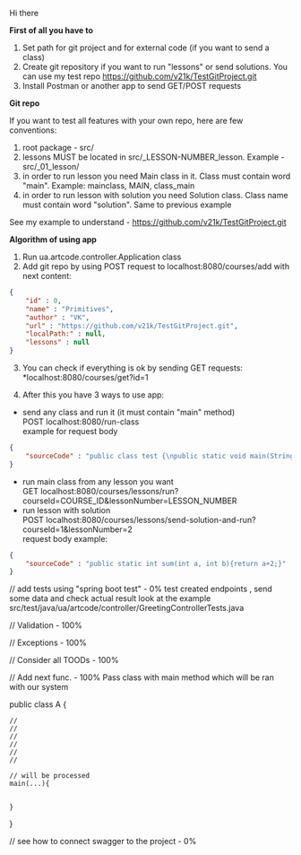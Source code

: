 Hi there

**First of all you have to**
1. Set path for git project and for external code (if you want to send a class)
2. Create git repository if you want to run "lessons" or send solutions. You can use my test repo https://github.com/v21k/TestGitProject.git
3. Install Postman or another app to send GET/POST requests

**Git repo**

If you want to test all features with your own repo, here are few conventions:
1. root package - src/
2. lessons MUST be located in src/_LESSON-NUMBER_lesson. Example - src/_01_lesson/
3. in order to run lesson you need Main class in it. Class must contain word "main". Example: mainclass, MAIN, class_main
4. in order to run lesson with solution you need Solution class. Class name must contain word "solution". Same to previous example

See my example to understand - https://github.com/v21k/TestGitProject.git

**Algorithm of using app**
1. Run ua.artcode.controller.Application class
2. Add git repo by using POST request to localhost:8080/courses/add with next content:
```json
{
	"id" : 0,
	"name" : "Primitives",
	"author" : "VK",
	"url" : "https://github.com/v21k/TestGitProject.git",
	"localPath:" : null,
	"lessons" : null
}
```
3. You can check if everything is ok by sending GET requests: 
*localhost:8080/courses/get?id=1

4. After this you have 3 ways to use app:
* send any class and run it (it must contain "main" method) <br>
POST localhost:8080/run-class <br>
example for request body
```json
{
	"sourceCode" : "public class test {\npublic static void main(String[] args) {\nSystem.out.println(2+2);\n}\n}\n"
}
```
* run main class from any lesson you want <br>
GET localhost:8080/courses/lessons/run?courseId=COURSE_ID&lessonNumber=LESSON_NUMBER
* run lesson with solution <br>
POST localhost:8080/courses/lessons/send-solution-and-run?courseId=1&lessonNumber=2 <br>
request body example: 
```json
{
	"sourceCode" : "public static int sum(int a, int b){return a+2;}"
}
```


  
// add tests using "spring boot test" - 0%
    test created endpoints , send some data and check actual result
    look at the example src/test/java/ua/artcode/controller/GreetingControllerTests.java
    
    
// Validation - 100%

// Exceptions - 100%

// Consider all TOODs - 100%

// Add next func. - 100%
Pass class with main method which will be ran with our system

public class A {

    //
    //
    // 
    //
    //
    //

    // will be processed
    main(...){
        
    
    }



}


// see how to connect swagger to the project - 0%